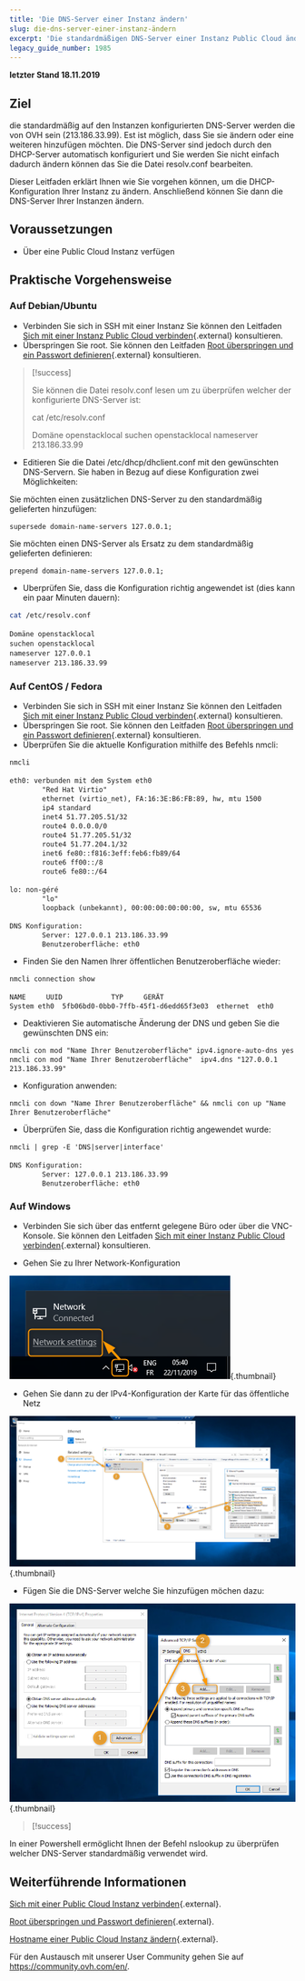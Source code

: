 ```yaml
---
title: 'Die DNS-Server einer Instanz ändern'
slug: die-dns-server-einer-instanz-ändern
excerpt: 'Die standardmäßigen DNS-Server einer Instanz Public Cloud ändern'
legacy_guide_number: 1985
---
```


**letzter Stand 18.11.2019**

## Ziel

die standardmäßig auf den Instanzen konfigurierten DNS-Server werden die von OVH sein (213.186.33.99). Est ist möglich, dass Sie sie ändern oder eine weiteren hinzufügen möchten. Die DNS-Server sind jedoch durch den DHCP-Server automatisch konfiguriert und Sie werden Sie nicht einfach dadurch ändern können das Sie die Datei resolv.conf bearbeiten.

Dieser Leitfaden erklärt Ihnen wie Sie vorgehen können, um die DHCP-Konfiguration Ihrer Instanz zu ändern. Anschließend können Sie dann die DNS-Server Ihrer Instanzen ändern. 


## Voraussetzungen
- Über eine Public Cloud Instanz verfügen

## Praktische Vorgehensweise

### Auf Debian/Ubuntu

- Verbinden Sie sich in SSH mit einer Instanz Sie können den Leitfaden [Sich mit einer Instanz Public Cloud verbinden](https://docs.ovh.com/de/public-cloud/erster-login/){.external} konsultieren.
- Überspringen Sie root. Sie können den Leitfaden [Root überspringen und ein Passwort definieren](https://docs.ovh.com/de/public-cloud/root-rechte_erlangen_und_passwort_festlegen/){.external} konsultieren.

> [!success]
>
> Sie können die Datei resolv.conf lesen um zu überprüfen welcher der konfigurierte DNS-Server ist:
> 
> cat /etc/resolv.conf
> 
> 
> Domäne openstacklocal
> suchen openstacklocal
> nameserver 213.186.33.99
>

- Editieren Sie die Datei  /etc/dhcp/dhclient.conf mit den gewünschten DNS-Servern.
Sie haben in Bezug auf diese Konfiguration zwei Möglichkeiten:

Sie möchten einen zusätzlichen DNS-Server zu den standardmäßig gelieferten hinzufügen:
  
```
supersede domain-name-servers 127.0.0.1;
```

Sie möchten einen  DNS-Server als Ersatz zu dem standardmäßig gelieferten definieren:
    
```
prepend domain-name-servers 127.0.0.1;
```
 
- Uberprüfen Sie, dass die Konfiguration richtig angewendet ist (dies kann ein paar Minuten dauern):

```bash
cat /etc/resolv.conf

Domäne openstacklocal
suchen openstacklocal
nameserver 127.0.0.1
nameserver 213.186.33.99
```

### Auf CentOS / Fedora 

- Verbinden Sie sich in SSH mit einer Instanz Sie können den Leitfaden [Sich mit einer Instanz Public Cloud verbinden](https://docs.ovh.com/de/public-cloud/erster-login/){.external} konsultieren.
- Überspringen Sie root. Sie können den Leitfaden [Root überspringen und ein Passwort definieren](https://docs.ovh.com/de/public-cloud/root-rechte_erlangen_und_passwort_festlegen/){.external} konsultieren.
- Überprüfen Sie die aktuelle Konfiguration mithilfe des Befehls nmcli:

```
nmcli
 
eth0: verbunden mit dem System eth0
        "Red Hat Virtio"
        ethernet (virtio_net), FA:16:3E:B6:FB:89, hw, mtu 1500
        ip4 standard
        inet4 51.77.205.51/32
        route4 0.0.0.0/0
        route4 51.77.205.51/32
        route4 51.77.204.1/32
        inet6 fe80::f816:3eff:feb6:fb89/64
        route6 ff00::/8
        route6 fe80::/64
 
lo: non-géré
        "lo"
        loopback (unbekannt), 00:00:00:00:00:00, sw, mtu 65536
 
DNS Konfiguration:
        Server: 127.0.0.1 213.186.33.99
        Benutzeroberfläche: eth0
```
- Finden Sie den Namen Ihrer öffentlichen Benutzeroberfläche wieder:

```
nmcli connection show
 
NAME     UUID            TYP     GERÄT
System eth0  5fb06bd0-0bb0-7ffb-45f1-d6edd65f3e03  ethernet  eth0
```
- Deaktivieren Sie automatische Änderung der DNS und geben Sie die gewünschten DNS ein:

```
nmcli con mod "Name Ihrer Benutzeroberfläche" ipv4.ignore-auto-dns yes
nmcli con mod "Name Ihrer Benutzeroberfläche"  ipv4.dns "127.0.0.1 213.186.33.99"
```
- Konfiguration anwenden:

```
nmcli con down "Name Ihrer Benutzeroberfläche" && nmcli con up "Name Ihrer Benutzeroberfläche"
```
- Überprüfen Sie, dass die Konfiguration richtig angewendet wurde:

```
nmcli | grep -E 'DNS|server|interface'
 
DNS Konfiguration:
        Server: 127.0.0.1 213.186.33.99
        Benutzeroberfläche: eth0
```

### Auf Windows

- Verbinden Sie sich über das entfernt gelegene Büro oder über die VNC-Konsole. Sie können den Leitfaden [Sich mit einer Instanz Public Cloud verbinden](https://docs.ovh.com/de/public-cloud/erster-login/){.external} konsultieren.

- Gehen Sie zu Ihrer Network-Konfiguration

![change-dns-servers](images/changednsservers1.png){.thumbnail}

- Gehen Sie dann zu der IPv4-Konfiguration der Karte für das öffentliche Netz

![change-dns-servers](images/changednsservers2.png){.thumbnail}

- Fügen Sie die DNS-Server welche Sie hinzufügen möchen dazu: 

![change-dns-servers](images/changednsservers3.png){.thumbnail}

> [!success]
>
In einer Powershell ermöglicht Ihnen der Befehl nslookup zu überprüfen welcher DNS-Server standardmäßig verwendet wird.
>

## Weiterführende Informationen

[Sich mit einer Public Cloud Instanz verbinden](https://docs.ovh.com/de/public-cloud/erster-login/){.external}.

[ Root überspringen und Passwort definieren](https://docs.ovh.com/de/public-cloud/root-rechte_erlangen_und_passwort_festlegen/){.external}.

[ Hostname einer Public Cloud Instanz ändern](https://docs.ovh.com/de/public-cloud/hostname-einer-instanz-aendern/){.external}.

Für den Austausch mit unserer User Community gehen Sie auf <https://community.ovh.com/en/>.